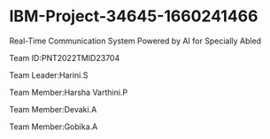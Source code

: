 # IBM-Project-34645-1660241466
Real-Time Communication System Powered by AI for Specially Abled

Team ID:PNT2022TMID23704

Team Leader:Harini.S

Team Member:Harsha Varthini.P

Team Member:Devaki.A

Team Member:Gobika.A
